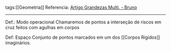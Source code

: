tags:[[Geometria]]
Referencia: [Artigo Grandezas Multi. - Bruno](https://drive.google.com/file/d/1XmVkVBtr49RxZ89bJ8misCQNHLUGgQEn/view?usp=drivesdk)

---
Def.: Modo operacional
Chamaremos de pontos a interseção de riscos em cruz feitos com agulhas em corpos

Def: Espaço
Conjunto de pontos marcados em um dos [[Corpos Rígidos]] imaginários.